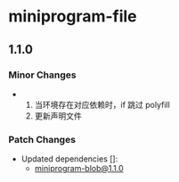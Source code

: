# miniprogram-file

## 1.1.0

### Minor Changes

- 1. 当环境存在对应依赖时，if 跳过 polyfill
  2. 更新声明文件

### Patch Changes

- Updated dependencies []:
  - miniprogram-blob@1.1.0
